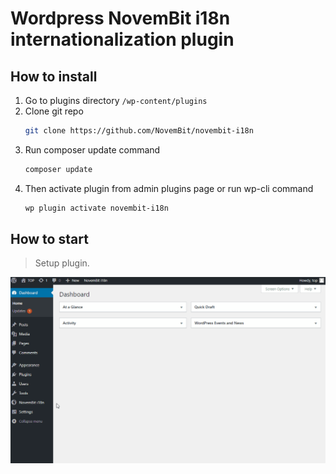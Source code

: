 # Wordpress NovemBit i18n internationalization plugin

## How to install

1. Go to plugins directory `/wp-content/plugins`
2. Clone git repo
    ```bash
    git clone https://github.com/NovemBit/novembit-i18n 
    ```
3. Run composer update command
    ```bash
    composer update
    ```
4. Then activate plugin from admin plugins page or run wp-cli command
    ```bash
    wp plugin activate novembit-i18n
    ```
   
## How to start
> Setup plugin.

![image](docs/images/novembit-i18n.gif)
